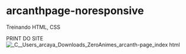 # arcanthpage-noresponsive
Treinando HTML, CSS

PRINT DO SITE
![_C__Users_arcaya_Downloads_ZeroAnimes_arcanth-page_index html](https://github.com/eMatheux/arcanthpage-noresponsive/assets/59315655/51d390f8-8d3f-49e2-9280-26bcf27dea12)



